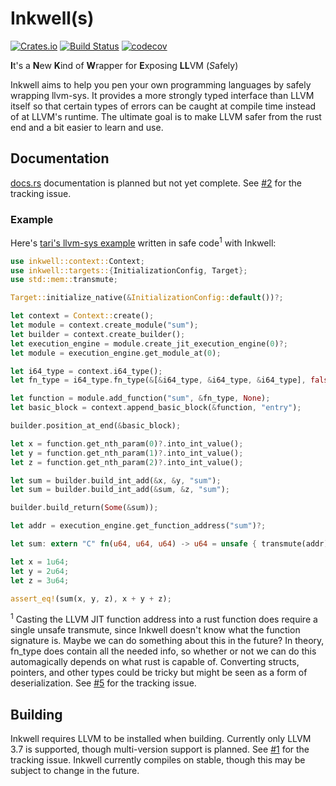 # Inkwell(s)

[![Crates.io](https://img.shields.io/crates/v/inkwell.svg?style=plastic)](https://crates.io/crates/inkwell)
[![Build Status](https://travis-ci.org/TheDan64/inkwell.svg?branch=master)](https://travis-ci.org/TheDan64/inkwell)
[![codecov](https://codecov.io/gh/TheDan64/inkwell/branch/master/graph/badge.svg)](https://codecov.io/gh/TheDan64/inkwell)

**I**t's a **N**ew **K**ind of **W**rapper for **E**xposing **LL**VM (*S*afely)

Inkwell aims to help you pen your own programming languages by safely wrapping llvm-sys. It provides a more strongly typed interface than LLVM itself so that certain types of errors can be caught at compile time instead of at LLVM's runtime. The ultimate goal is to make LLVM safer from the rust end and a bit easier to learn and use.

## Documentation

[docs.rs](https://docs.rs/crate/inkwell/) documentation is planned but not yet complete. See [#2](https://github.com/TheDan64/inkwell/issues/2) for the tracking issue.

### Example

Here's [tari's llvm-sys example](https://bitbucket.org/tari/llvm-sys.rs/src/ea4ac92a171da2c1851806b91e531ed3a0b41091/examples/jit-function.rs) written in safe code<sup>1</sup> with Inkwell:

```rust
use inkwell::context::Context;
use inkwell::targets::{InitializationConfig, Target};
use std::mem::transmute;

Target::initialize_native(&InitializationConfig::default())?;

let context = Context::create();
let module = context.create_module("sum");
let builder = context.create_builder();
let execution_engine = module.create_jit_execution_engine(0)?;
let module = execution_engine.get_module_at(0);

let i64_type = context.i64_type();
let fn_type = i64_type.fn_type(&[&i64_type, &i64_type, &i64_type], false);

let function = module.add_function("sum", &fn_type, None);
let basic_block = context.append_basic_block(&function, "entry");

builder.position_at_end(&basic_block);

let x = function.get_nth_param(0)?.into_int_value();
let y = function.get_nth_param(1)?.into_int_value();
let z = function.get_nth_param(2)?.into_int_value();

let sum = builder.build_int_add(&x, &y, "sum");
let sum = builder.build_int_add(&sum, &z, "sum");

builder.build_return(Some(&sum));

let addr = execution_engine.get_function_address("sum")?;

let sum: extern "C" fn(u64, u64, u64) -> u64 = unsafe { transmute(addr) };

let x = 1u64;
let y = 2u64;
let z = 3u64;

assert_eq!(sum(x, y, z), x + y + z);
```

<sup>1</sup> Casting the LLVM JIT function address into a rust function does require a single unsafe transmute, since Inkwell doesn't know what the function signature is. Maybe we can do something about this in the future? In theory, fn_type does contain all the needed info, so whether or not we can do this automagically depends on what rust is capable of. Converting structs, pointers, and other types could be tricky but might be seen as a form of deserialization. See [#5](https://github.com/TheDan64/inkwell/issues/5) for the tracking issue.

## Building

Inkwell requires LLVM to be installed when building. Currently only LLVM 3.7 is supported, though multi-version support is planned. See [#1](https://github.com/TheDan64/inkwell/issues/1) for the tracking issue. Inkwell currently compiles on stable, though this may be subject to change in the future.
